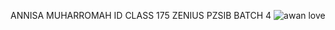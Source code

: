 ANNISA MUHARROMAH
ID CLASS 175
ZENIUS PZSIB BATCH 4
![awan love](https://user-images.githubusercontent.com/128229096/226109888-3ff9b912-d294-4117-9e72-7f9eb1e1b433.jpg)

